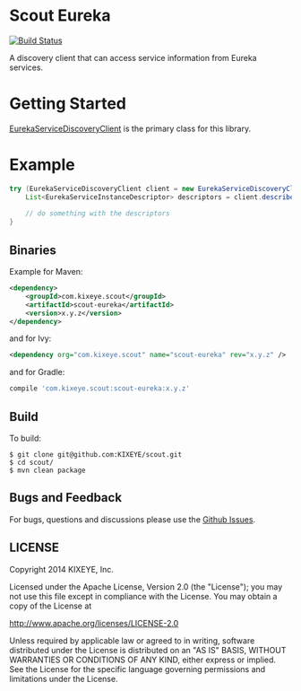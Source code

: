 Scout Eureka
=====
[![Build Status](https://travis-ci.org/Kixeye/scout.svg?branch=master)](https://travis-ci.org/Kixeye/scout)

A discovery client that can access service information from Eureka services.

Getting Started
==========

[EurekaServiceDiscoveryClient](https://github.com/Kixeye/scout/blob/master/scout-eureka/src/main/java/com/kixeye/scout/eureka/EurekaServiceDiscoveryClient.java) is the primary class for this library.

Example
==========

```java
try (EurekaServiceDiscoveryClient client = new EurekaServiceDiscoveryClient(eurekaUrl, 5, TimeUnit.SECONDS)) {
	List<EurekaServiceInstanceDescriptor> descriptors = client.describeAll();
	
	// do something with the descriptors
}
```

## Binaries

Example for Maven:

```xml
<dependency>
    <groupId>com.kixeye.scout</groupId>
    <artifactId>scout-eureka</artifactId>
    <version>x.y.z</version>
</dependency>
```

and for Ivy:

```xml
<dependency org="com.kixeye.scout" name="scout-eureka" rev="x.y.z" />
```

and for Gradle:

```groovy
compile 'com.kixeye.scout:scout-eureka:x.y.z'
```

## Build

To build:

```
$ git clone git@github.com:KIXEYE/scout.git
$ cd scout/
$ mvn clean package
```

## Bugs and Feedback

For bugs, questions and discussions please use the [Github Issues](https://github.com/KIXEYE/scout/issues).

 
## LICENSE

Copyright 2014 KIXEYE, Inc.

Licensed under the Apache License, Version 2.0 (the "License");
you may not use this file except in compliance with the License.
You may obtain a copy of the License at

<http://www.apache.org/licenses/LICENSE-2.0>

Unless required by applicable law or agreed to in writing, software
distributed under the License is distributed on an "AS IS" BASIS,
WITHOUT WARRANTIES OR CONDITIONS OF ANY KIND, either express or implied.
See the License for the specific language governing permissions and
limitations under the License.
